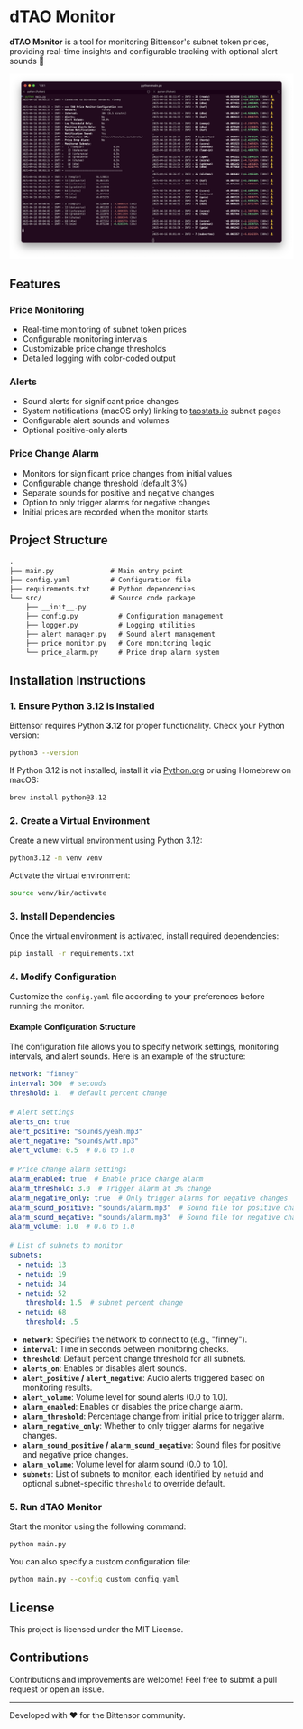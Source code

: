# dTAO Monitor

**dTAO Monitor** is a tool for monitoring Bittensor's subnet token prices, providing real-time insights and configurable tracking with optional alert sounds 🔔

![Screenshot](assets/screens/screenshot_2.png)

## Features

### Price Monitoring
- Real-time monitoring of subnet token prices
- Configurable monitoring intervals
- Customizable price change thresholds
- Detailed logging with color-coded output

### Alerts
- Sound alerts for significant price changes
- System notifications (macOS only) linking to [taostats.io](https://taostats.io/) subnet pages
- Configurable alert sounds and volumes
- Optional positive-only alerts

### Price Change Alarm
- Monitors for significant price changes from initial values
- Configurable change threshold (default 3%)
- Separate sounds for positive and negative changes
- Option to only trigger alarms for negative changes
- Initial prices are recorded when the monitor starts

## Project Structure

```
.
├── main.py              # Main entry point
├── config.yaml          # Configuration file
├── requirements.txt     # Python dependencies
└── src/                 # Source code package
    ├── __init__.py
    ├── config.py          # Configuration management
    ├── logger.py          # Logging utilities
    ├── alert_manager.py   # Sound alert management
    ├── price_monitor.py   # Core monitoring logic
    └── price_alarm.py     # Price drop alarm system
```

## Installation Instructions

### **1. Ensure Python 3.12 is Installed**
Bittensor requires Python **3.12** for proper functionality.
Check your Python version:
```sh
python3 --version
```
If Python 3.12 is not installed, install it via [Python.org](https://www.python.org/downloads/) or using Homebrew on macOS:
```sh
brew install python@3.12
```

### **2. Create a Virtual Environment**
Create a new virtual environment using Python 3.12:
```sh
python3.12 -m venv venv
```
Activate the virtual environment:
```sh
source venv/bin/activate
```

### **3. Install Dependencies**
Once the virtual environment is activated, install required dependencies:
```sh
pip install -r requirements.txt
```

### **4. Modify Configuration**
Customize the `config.yaml` file according to your preferences before running the monitor.

#### **Example Configuration Structure**
The configuration file allows you to specify network settings, monitoring intervals, and alert sounds.
Here is an example of the structure:

```yaml
network: "finney"
interval: 300  # seconds
threshold: 1.  # default percent change

# Alert settings
alerts_on: true
alert_positive: "sounds/yeah.mp3"
alert_negative: "sounds/wtf.mp3"
alert_volume: 0.5  # 0.0 to 1.0

# Price change alarm settings
alarm_enabled: true  # Enable price change alarm
alarm_threshold: 3.0  # Trigger alarm at 3% change
alarm_negative_only: true  # Only trigger alarms for negative changes
alarm_sound_positive: "sounds/alarm.mp3"  # Sound file for positive changes
alarm_sound_negative: "sounds/alarm.mp3"  # Sound file for negative changes
alarm_volume: 1.0  # 0.0 to 1.0

# List of subnets to monitor
subnets:
  - netuid: 13
  - netuid: 19
  - netuid: 34
  - netuid: 52
    threshold: 1.5  # subnet percent change
  - netuid: 68
    threshold: .5
```

- **`network`**: Specifies the network to connect to (e.g., "finney").
- **`interval`**: Time in seconds between monitoring checks.
- **`threshold`**: Default percent change threshold for all subnets.
- **`alerts_on`**: Enables or disables alert sounds.
- **`alert_positive` / `alert_negative`**: Audio alerts triggered based on monitoring results.
- **`alert_volume`**: Volume level for sound alerts (0.0 to 1.0).
- **`alarm_enabled`**: Enables or disables the price change alarm.
- **`alarm_threshold`**: Percentage change from initial price to trigger alarm.
- **`alarm_negative_only`**: Whether to only trigger alarms for negative changes.
- **`alarm_sound_positive` / `alarm_sound_negative`**: Sound files for positive and negative price changes.
- **`alarm_volume`**: Volume level for alarm sound (0.0 to 1.0).
- **`subnets`**: List of subnets to monitor, each identified by `netuid` and optional subnet-specific `threshold` to override default.

### **5. Run dTAO Monitor**
Start the monitor using the following command:
```sh
python main.py
```

You can also specify a custom configuration file:
```sh
python main.py --config custom_config.yaml
```

## **License**
This project is licensed under the MIT License.

## **Contributions**
Contributions and improvements are welcome! Feel free to submit a pull request or open an issue.

---
Developed with ❤️ for the Bittensor community.

